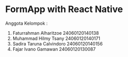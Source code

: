# FormApp with React Native

Anggota Kelompok :
1. Faturrahman Alharitzoe 24060120140138
2. Muhammad Hilmy Tsany 24060120140171
3. Sadira Taruna Calvindoro 24060120140156
4. Fajar Ivano Gamawan 24060120130087
